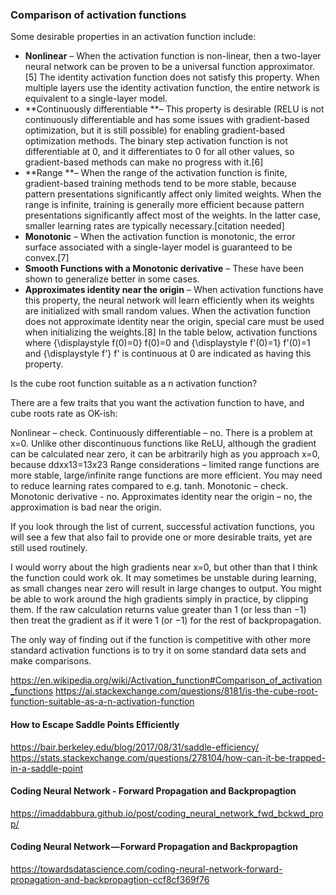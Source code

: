 ### Comparison of activation functions

Some desirable properties in an activation function include:

  * **Nonlinear** – When the activation function is non-linear, then a two-layer neural network can be proven to be a universal function approximator.[5] The identity activation function does not satisfy this property. When multiple layers use the identity activation function, the entire network is equivalent to a single-layer model.
  * **Continuously differentiable **– This property is desirable (RELU is not continuously differentiable and has some issues with gradient-based optimization, but it is still possible) for enabling gradient-based optimization methods. The binary step activation function is not differentiable at 0, and it differentiates to 0 for all other values, so gradient-based methods can make no progress with it.[6]
  * **Range **– When the range of the activation function is finite, gradient-based training methods tend to be more stable, because pattern presentations significantly affect only limited weights. When the range is infinite, training is generally more efficient because pattern presentations significantly affect most of the weights. In the latter case, smaller learning rates are typically necessary.[citation needed]
  * **Monotonic** – When the activation function is monotonic, the error surface associated with a single-layer model is guaranteed to be convex.[7]
  * **Smooth Functions with a Monotonic derivative** – These have been shown to generalize better in some cases.
  * **Approximates identity near the origin** – When activation functions have this property, the neural network will learn efficiently when its weights are initialized with small random values. When the activation function does not approximate identity near the origin, special care must be used when initializing the weights.[8] In the table below, activation functions where {\displaystyle f(0)=0} f(0)=0 and {\displaystyle f'(0)=1} f'(0)=1 and {\displaystyle f'} f' is continuous at 0 are indicated as having this property.


Is the cube root function suitable as a n activation function?

There are a few traits that you want the activation function to have, and cube roots rate as OK-ish:

Nonlinear – check.
Continuously differentiable – no. There is a problem at x=0. Unlike other discontinuous functions like ReLU, although the gradient can be calculated near zero, it can be arbitrarily high as you approach x=0, because ddxx13=13x23
Range considerations – limited range functions are more stable, large/infinite range functions are more efficient. You may need to reduce learning rates compared to e.g. tanh.
Monotonic – check.
Monotonic derivative - no.
Approximates identity near the origin – no, the approximation is bad near the origin.

If you look through the list of current, successful activation functions, you will see a few that also fail to provide one or more desirable traits, yet are still used routinely.

I would worry about the high gradients near x=0, but other than that I think the function could work ok. It may sometimes be unstable during learning, as small changes near zero will result in large changes to output. You might be able to work around the high gradients simply in practice, by clipping them. If the raw calculation returns value greater than 1 (or less than −1) then treat the gradient as if it were 1 (or −1) for the rest of backpropagation.

The only way of finding out if the function is competitive with other more standard activation functions is to try it on some standard data sets and make comparisons.

https://en.wikipedia.org/wiki/Activation_function#Comparison_of_activation_functions
https://ai.stackexchange.com/questions/8181/is-the-cube-root-function-suitable-as-a-n-activation-function


#### How to Escape Saddle Points Efficiently
https://bair.berkeley.edu/blog/2017/08/31/saddle-efficiency/
https://stats.stackexchange.com/questions/278104/how-can-it-be-trapped-in-a-saddle-point


#### Coding Neural Network - Forward Propagation and Backpropagtion
https://imaddabbura.github.io/post/coding_neural_network_fwd_bckwd_prop/

#### Coding Neural Network — Forward Propagation and Backpropagtion
https://towardsdatascience.com/coding-neural-network-forward-propagation-and-backpropagtion-ccf8cf369f76
